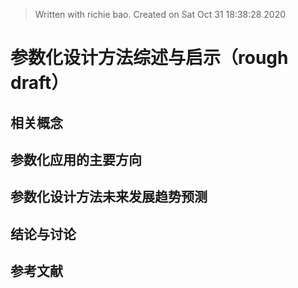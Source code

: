 


> Written with richie bao. Created on Sat Oct 31 18:38:28 2020
# 参数化设计方法综述与启示（rough draft）

## 相关概念


## 参数化应用的主要方向


##  参数化设计方法未来发展趋势预测


## 结论与讨论

## 参考文献

<!--stackedit_data:
eyJoaXN0b3J5IjpbLTE5MDQzODM2MTgsMTM1MjMyNzU4NCwtNT
YzMzgxMzA4LDE3NTM0NDUxMjAsMTIxOTg4OTg4NF19
-->